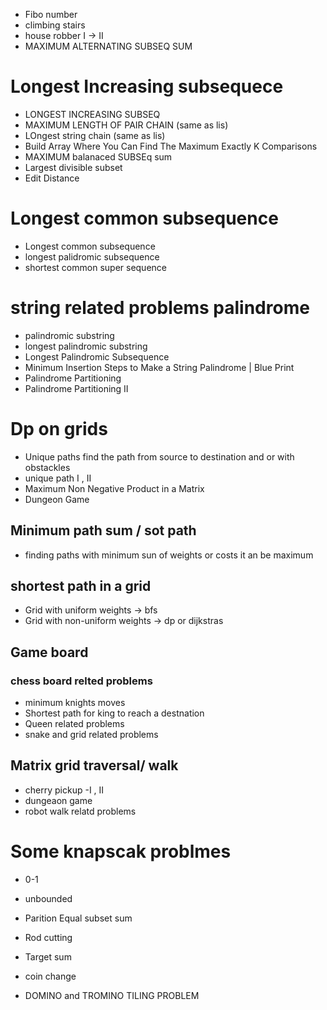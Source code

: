 - Fibo number
- climbing stairs
- house robber I -> II
- MAXIMUM ALTERNATING SUBSEQ SUM

# Longest Increasing subsequece

- LONGEST INCREASING SUBSEQ
- MAXIMUM LENGTH OF PAIR CHAIN (same as lis)
- LOngest string chain (same as lis)
- Build Array Where You Can Find The Maximum Exactly K Comparisons
- MAXIMUM balanaced SUBSEq sum
- Largest divisible subset
- Edit Distance

# Longest common subsequence
- Longest common subsequence
- longest palidromic subsequence
- shortest common super sequence

# string related problems palindrome

- palindromic substring
- longest palindromic substring
- Longest Palindromic Subsequence
- Minimum Insertion Steps to Make a String Palindrome | Blue Print
- Palindrome Partitioning
- Palindrome Partitioning II

# Dp on grids

- Unique paths find the path from source to destination and or with obstackles
- unique path I  ,  II
- Maximum Non Negative Product in a Matrix
- Dungeon Game

## Minimum path sum / sot path

- finding paths with minimum sun of weights or costs it an be maximum

## shortest path in a grid

- Grid with uniform weights -> bfs
- Grid with non-uniform weights -> dp or dijkstras

## Game board

### chess board relted problems

- minimum knights moves
- Shortest path for king to reach a destnation
- Queen related problems
- snake and grid related problems

## Matrix grid traversal/ walk

- cherry pickup -I , II
- dungeaon game
- robot walk relatd problems

# Some knapscak problmes
- 0-1
- unbounded
- Parition Equal subset sum
- Rod cutting
- Target sum
- coin change 

- DOMINO and TROMINO TILING PROBLEM